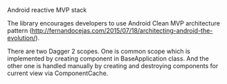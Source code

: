 Android reactive MVP stack

The library encourages developers to use Android Clean MVP architecture pattern (http://fernandocejas.com/2015/07/18/architecting-android-the-evolution/).

There are two Dagger 2 scopes. One is common scope which is implemented by creating component in BaseApplication class. And the other one is handled manually by creating and destroying components for current view via ComponentCache.
